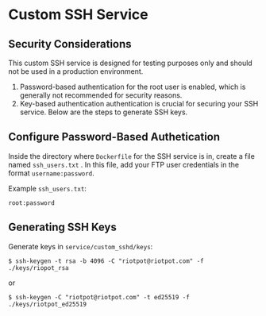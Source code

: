 # Custom SSH Service 

## Security Considerations 

This custom SSH service is designed for testing purposes only and should not be used in a production environment.

1. Password-based authentication for the root user is enabled, which is generally not recommended for security reasons.
2. Key-based authentication authentication is crucial for securing your SSH service. Below are the steps to generate SSH keys. 


## Configure Password-Based Authetication
Inside the directory where  `Dockerfile` for the SSH service is in, create a file named `ssh_users.txt` . In this file, add your FTP user credentials in the format `username:password`.

Example `ssh_users.txt`:
```
root:password
```


## Generating SSH Keys 

Generate keys in `service/custom_sshd/keys`:

```
$ ssh-keygen -t rsa -b 4096 -C "riotpot@riotpot.com" -f ./keys/riopot_rsa
```

or 

```
$ ssh-keygen -C "riotpot@riotpot.com" -t ed25519 -f ./keys/riotpot_ed25519
```

